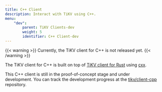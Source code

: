 ```yaml
---
title: C++ Client
description: Interact with TiKV using C++.
menu:
    "dev":
        parent: TiKV Clients-dev
        weight: 5
        identifier: C++ Client-dev
---
```


{{< warning >}}
Currently, the TiKV client for C++ is not released yet.
{{< /warning >}}

The TiKV client for C++ is built on top of [TiKV client for Rust](https://github.com/tikv/client-rust) using [cxx](https://github.com/dtolnay/cxx).

This C++ client is still in the proof-of-concept stage and under development. You can track the development progress at the [tikv/client-cpp](https://github.com/tikv/client-cpp/) repository.
